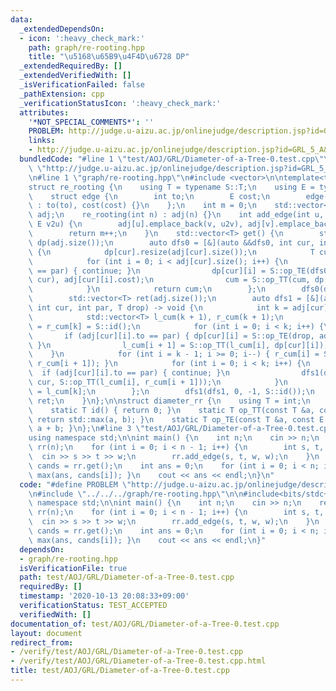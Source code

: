 ```yaml
---
data:
  _extendedDependsOn:
  - icon: ':heavy_check_mark:'
    path: graph/re-rooting.hpp
    title: "\u5168\u65B9\u4F4D\u6728 DP"
  _extendedRequiredBy: []
  _extendedVerifiedWith: []
  _isVerificationFailed: false
  _pathExtension: cpp
  _verificationStatusIcon: ':heavy_check_mark:'
  attributes:
    '*NOT_SPECIAL_COMMENTS*': ''
    PROBLEM: http://judge.u-aizu.ac.jp/onlinejudge/description.jsp?id=GRL_5_A&lang=jp
    links:
    - http://judge.u-aizu.ac.jp/onlinejudge/description.jsp?id=GRL_5_A&lang=jp
  bundledCode: "#line 1 \"test/AOJ/GRL/Diameter-of-a-Tree-0.test.cpp\"\n#define PROBLEM\
    \ \"http://judge.u-aizu.ac.jp/onlinejudge/description.jsp?id=GRL_5_A&lang=jp\"\
    \n#line 1 \"graph/re-rooting.hpp\"\n#include <vector>\n\ntemplate<typename S>\n\
    struct re_rooting {\n    using T = typename S::T;\n    using E = typename S::E;\n\
    \    struct edge {\n        int to;\n        E cost;\n        edge(int to, E cost)\
    \ : to(to), cost(cost) {}\n    };\n    int m = 0;\n    std::vector<std::vector<edge>>\
    \ adj;\n    re_rooting(int n) : adj(n) {}\n    int add_edge(int u, int v, E u2v,\
    \ E v2u) {\n        adj[u].emplace_back(v, u2v), adj[v].emplace_back(u, v2u);\n\
    \        return m++;\n    }\n    std::vector<T> get() {\n        std::vector<std::vector<T>>\
    \ dp(adj.size());\n        auto dfs0 = [&](auto &&dfs0, int cur, int par) -> T\
    \ {\n            dp[cur].resize(adj[cur].size());\n            T cum = S::id();\n\
    \            for (int i = 0; i < adj[cur].size(); i++) {\n                if (adj[cur][i].to\
    \ == par) { continue; }\n                dp[cur][i] = S::op_TE(dfs0(dfs0, adj[cur][i].to,\
    \ cur), adj[cur][i].cost);\n                cum = S::op_TT(cum, dp[cur][i]);\n\
    \            }\n            return cum;\n        };\n        dfs0(dfs0, 0, -1);\n\
    \        std::vector<T> ret(adj.size());\n        auto dfs1 = [&](auto &&dfs1,\
    \ int cur, int par, T drop) -> void {\n            int k = adj[cur].size();\n\
    \            std::vector<T> l_cum(k + 1), r_cum(k + 1);\n            l_cum[0]\
    \ = r_cum[k] = S::id();\n            for (int i = 0; i < k; i++) {\n         \
    \       if (adj[cur][i].to == par) { dp[cur][i] = S::op_TE(drop, adj[cur][i].cost);\
    \ }\n                l_cum[i + 1] = S::op_TT(l_cum[i], dp[cur][i]);\n        \
    \    }\n            for (int i = k - 1; i >= 0; i--) { r_cum[i] = S::op_TT(dp[cur][i],\
    \ r_cum[i + 1]); }\n            for (int i = 0; i < k; i++) {\n              \
    \  if (adj[cur][i].to == par) { continue; }\n                dfs1(dfs1, adj[cur][i].to,\
    \ cur, S::op_TT(l_cum[i], r_cum[i + 1]));\n            }\n            ret[cur]\
    \ = l_cum[k];\n        };\n        dfs1(dfs1, 0, -1, S::id());\n        return\
    \ ret;\n    }\n};\n\nstruct diameter_rr {\n    using T = int;\n    using E = int;\n\
    \    static T id() { return 0; }\n    static T op_TT(const T &a, const T &b) {\
    \ return std::max(a, b); }\n    static T op_TE(const T &a, const E &b) { return\
    \ a + b; }\n};\n#line 3 \"test/AOJ/GRL/Diameter-of-a-Tree-0.test.cpp\"\n\n#include<bits/stdc++.h>\n\
    using namespace std;\n\nint main() {\n    int n;\n    cin >> n;\n    re_rooting<diameter_rr>\
    \ rr(n);\n    for (int i = 0; i < n - 1; i++) {\n        int s, t, w;\n      \
    \  cin >> s >> t >> w;\n        rr.add_edge(s, t, w, w);\n    }\n    vector<int>\
    \ cands = rr.get();\n    int ans = 0;\n    for (int i = 0; i < n; i++) { ans =\
    \ max(ans, cands[i]); }\n    cout << ans << endl;\n}\n"
  code: "#define PROBLEM \"http://judge.u-aizu.ac.jp/onlinejudge/description.jsp?id=GRL_5_A&lang=jp\"\
    \n#include \"../../../graph/re-rooting.hpp\"\n\n#include<bits/stdc++.h>\nusing\
    \ namespace std;\n\nint main() {\n    int n;\n    cin >> n;\n    re_rooting<diameter_rr>\
    \ rr(n);\n    for (int i = 0; i < n - 1; i++) {\n        int s, t, w;\n      \
    \  cin >> s >> t >> w;\n        rr.add_edge(s, t, w, w);\n    }\n    vector<int>\
    \ cands = rr.get();\n    int ans = 0;\n    for (int i = 0; i < n; i++) { ans =\
    \ max(ans, cands[i]); }\n    cout << ans << endl;\n}"
  dependsOn:
  - graph/re-rooting.hpp
  isVerificationFile: true
  path: test/AOJ/GRL/Diameter-of-a-Tree-0.test.cpp
  requiredBy: []
  timestamp: '2020-10-13 20:08:33+09:00'
  verificationStatus: TEST_ACCEPTED
  verifiedWith: []
documentation_of: test/AOJ/GRL/Diameter-of-a-Tree-0.test.cpp
layout: document
redirect_from:
- /verify/test/AOJ/GRL/Diameter-of-a-Tree-0.test.cpp
- /verify/test/AOJ/GRL/Diameter-of-a-Tree-0.test.cpp.html
title: test/AOJ/GRL/Diameter-of-a-Tree-0.test.cpp
---
```

